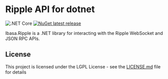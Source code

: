 # Ripple API for dotnet

![.NET Core](https://github.com/Ibasa/Ripple/workflows/.NET%20Core/badge.svg?branch=master) [![NuGet latest release](https://img.shields.io/nuget/v/Ibasa.Ripple.svg)](https://www.nuget.org/packages/Ibasa.Ripple)

Ibasa.Ripple is a .NET library for interacting with the Ripple WebSocket and JSON RPC APIs. 

## License

This project is licensed under the LGPL License - see the [LICENSE.md](LICENSE.md) file for details
